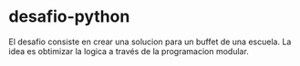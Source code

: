# desafio-python
El desafio consiste en crear una solucion para un buffet de una escuela. La idea es obtimizar la logica a través de la programacion modular.
